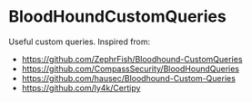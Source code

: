 # BloodHoundCustomQueries

Useful custom queries. Inspired from:

- <https://github.com/ZephrFish/Bloodhound-CustomQueries>
- <https://github.com/CompassSecurity/BloodHoundQueries>
- <https://github.com/hausec/Bloodhound-Custom-Queries>
- <https://github.com/ly4k/Certipy>
